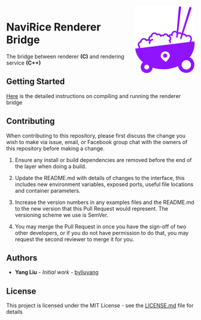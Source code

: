 <img src="logo_small.png" align="right" />

# NaviRice Renderer Bridge

The bridge between renderer **(C)** and rendering service **(C++)**

## Getting Started
[Here](https://github.com/NaviRice/Services) is the detailed instructions on compiling and running the renderer bridge

## Contributing
When contributing to this repository, please first discuss the change you wish to make via issue, email, or Facebook group chat with the owners of this repository before making a change.

1. Ensure any install or build dependencies are removed before the end of the layer when doing a build.

2. Update the README.md with details of changes to the interface, this includes new environment variables, exposed ports, useful file locations and container parameters.

3. Increase the version numbers in any examples files and the README.md to the new version that this Pull Request would represent. The versioning scheme we use is SemVer.

4. You may merge the Pull Request in once you have the sign-off of two other developers, or if you do not have permission to do that, you may request the second reviewer to merge it for you.

## Authors

- **Yang Liu** - *Initial work* - [byliuyang](https://github.com/byliuyang)

## License
This project is licensed under the MIT License - see the [LICENSE.md](LICENSE.md) file for details
